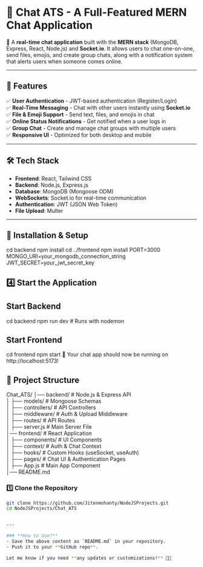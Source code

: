 # 📌 Chat ATS - A Full-Featured MERN Chat Application  

🚀 A **real-time chat application** built with the **MERN stack** (MongoDB, Express, React, Node.js) and **Socket.io**. It allows users to chat one-on-one, send files, emojis, and create group chats, along with a notification system that alerts users when someone comes online.  

---

## 🌟 Features  
✅ **User Authentication** - JWT-based authentication (Register/Login)  
✅ **Real-Time Messaging** - Chat with other users instantly using **Socket.io**  
✅ **File & Emoji Support** - Send text, files, and emojis in chat  
✅ **Online Status Notifications** - Get notified when a user logs in  
✅ **Group Chat** - Create and manage chat groups with multiple users  
✅ **Responsive UI** - Optimized for both desktop and mobile  

---

## 🛠️ Tech Stack  
- **Frontend**: React, Tailwind CSS  
- **Backend**: Node.js, Express.js  
- **Database**: MongoDB (Mongoose ODM)  
- **WebSockets**: Socket.io for real-time communication  
- **Authentication**: JWT (JSON Web Token)  
- **File Upload**: Multer  

---

## 🚀 Installation & Setup  
cd backend
npm install
cd ../frontend
npm install
PORT=3000
MONGO_URI=your_mongodb_connection_string
JWT_SECRET=your_jwt_secret_key
## 4️⃣ Start the Application
##  Start Backend

cd backend
npm run dev  # Runs with nodemon

## Start Frontend
cd frontend
npm start
🚀 Your chat app should now be running on http://localhost:5173!

## 📂 Project Structure
Chat_ATS/
│── backend/               # Node.js & Express API  
│   ├── models/            # Mongoose Schemas  
│   ├── controllers/       # API Controllers  
│   ├── middleware/        # Auth & Upload Middleware  
│   ├── routes/            # API Routes  
│   ├── server.js          # Main Server File  
│── frontend/              # React Application  
│   ├── components/        # UI Components  
│   ├── context/           # Auth & Chat Context  
│   ├── hooks/             # Custom Hooks (useSocket, useAuth)  
│   ├── pages/             # Chat UI & Authentication Pages  
│   ├── App.js             # Main App Component  
│── README.md  



### 1️⃣ Clone the Repository  
```sh
git clone https://github.com/Jitenmohanty/NodeJSProjects.git
cd NodeJSProjects/Chat_ATS


---

### **How to Use?**  
- Save the above content as `README.md` in your repository.  
- Push it to your **GitHub repo**.  

Let me know if you need **any updates or customizations!** 🚀😊

